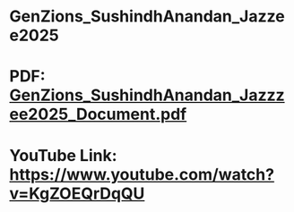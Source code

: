 # GenZions_SushindhAnandan_Jazzee2025

# PDF: [GenZions_SushindhAnandan_Jazzzee2025_Document.pdf](https://github.com/user-attachments/files/20761461/GenZions_SushindhAnandan_Jazzzee2025_Document.pdf)

# YouTube Link: https://www.youtube.com/watch?v=KgZOEQrDqQU
